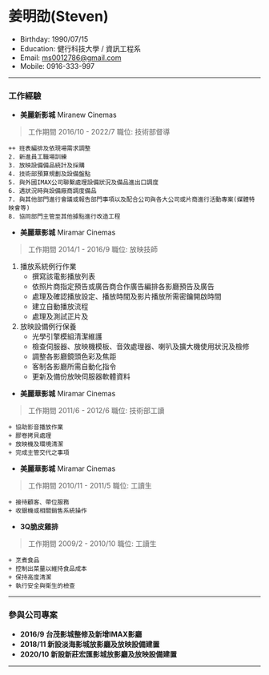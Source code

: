 # 姜明劭(Steven)
* Birthday: 1990/07/15
* Education: 健行科技大學 / 資訊工程系
* Email: ms0012786@gmail.com
* Mobile: 0916-333-997
***
### 工作經驗
+ **美麗新影城**  Miranew Cinemas
> 工作期間 2016/10 - 2022/7
職位: 技術部督導

    ++ 班表編排及依現場需求調整
    2. 新進員工職場訓練
    3. 放映設備備品統計及採購
    4. 技術部預算規劃及設備盤點
    5. 與外國IMAX公司聯繫處理設備狀況及備品進出口調度
    6. 遇狀況時與設備廠商調度備品
    7. 與其他部門進行會議或報告部門事項以及配合公司與各大公司或片商進行活動專案(媒體特映會等)
    8. 協同部門主管至其他據點進行改造工程

+ **美麗華影城** Miramar Cinemas
> 工作期間 2014/1 - 2016/9
職位: 放映技師

1. 播放系統例行作業
    + 撰寫該電影播放列表
    + 依照片商指定預告或廣告商合作廣告編排各影廳預告及廣告
    + 處理及確認播放設定、播放時間及影片播放所需密鑰開啟時間
    + 建立自動播放流程
    + 處理及測試正片及
2. 放映設備例行保養
    + 光學引擎模組清潔維護
    + 檢查伺服器、放映機模板、音效處理器、喇叭及擴大機使用狀況及檢修
    + 調整各影廳鏡頭色彩及焦距
    + 客制各影廳所需自動化指令
    + 更新及備份放映伺服器軟體資料

+ **美麗華影城** Miramar Cinemas
> 工作期間 2011/6 - 2012/6
職位: 技術部工讀

	+ 協助影音播放作業
	+ 膠卷拷貝處理
	+ 放映機及環境清潔
	+ 完成主管交代之事項

+ **美麗華影城** Miramar Cinemas
> 工作期間 2010/11 - 2011/5
職位: 工讀生

	+ 接待顧客、帶位服務
	+ 收銀機或相關銷售系統操作

+ **3Q脆皮雞排**
> 工作期間 2009/2 - 2010/10
職位: 工讀生

	+ 烹煮食品
	+ 控制出菜量以維持食品成本
	+ 保持高度清潔
	+ 執行安全與衛生的檢查
***
### 參與公司專案
+ **2016/9 台茂影城整修及新增IMAX影廳**
+ **2018/11 新設淡海影城放影廳及放映設備建置**
+ **2020/10 新設新莊宏匯影城放影廳及放映設備建置**
***
